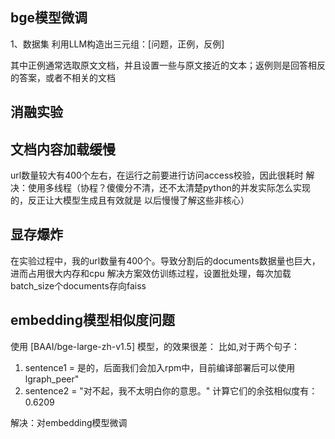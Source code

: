 

## bge模型微调
1、数据集
利用LLM构造出三元组：[问题，正例，反例]

其中正例通常选取原文文档，并且设置一些与原文接近的文本；返例则是回答相反的答案，或者不相关的文档


## 消融实验




## 文档内容加载缓慢
url数量较大有400个左右，在运行之前要进行访问access校验，因此很耗时
解决：使用多线程（协程？傻傻分不清，还不太清楚python的并发实际怎么实现的，反正让大模型生成且有效就是 以后慢慢了解这些非核心）


## 显存爆炸
在实验过程中，我的url数量有400个。导致分割后的documents数据量也巨大，进而占用很大内存和cpu
解决方案效仿训练过程，设置批处理，每次加载batch_size个documents存向faiss



## embedding模型相似度问题

使用 [BAAI/bge-large-zh-v1.5] 模型，的效果很差：
比如,对于两个句子：
1. sentence1 = 是的，后面我们会加入rpm中，目前编译部署后可以使用lgraph_peer"
2. sentence2 = "对不起，我不太明白你的意思。"
计算它们的余弦相似度有： 0.6209

解决：对embedding模型微调
